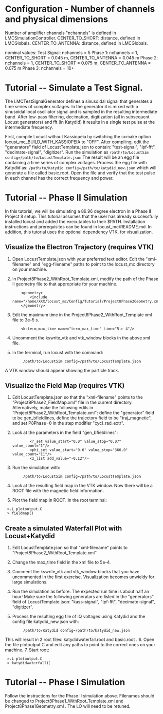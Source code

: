 # Configuration - Number of channels and physical dimensions
Number of amplifier channels "nchannels" is defined in LMCSimulationController.
CENTER_TO_SHORT:  distance, defined in LMCGlobals.
CENTER_TO_ANTENNA:  distance, defined in LMCGlobals.

nominal values:
Test Signal:  nchannels = 5
Phase 1:  nchannels = 1, CENTER_TO_SHORT = 0.045 m, CENTER_TO_ANTENNA = 0.045 m 
Phase 2:  nchannels = 1, CENTER_TO_SHORT = 0.075 m, CENTER_TO_ANTENNA = 0.075 m
Phase 3:  nchannels = 10+

# Tutorial -- Simulate a Test Signal.
The LMCTestSignalGenerator defines a sinusoidal signal that generates a time series of complex voltages.  In the generator it is mixed with a sinusoidal local oscillator signal and is sampled in the resulting intermediate band.  After low-pass filtering, decimation, digitization (all in subsequent Locust generators) and fft (in Katydid) it results in a single test pulse at the intermediate frequency.

First, compile Locust without Kassiopeia by switching the ccmake option locust_mc_BUILD_WITH_KASSIOPEIA to "OFF".  After compiling, edit the "generators" field of LocustTemplate.json to contain:  "test-signal", "lpf-fft", "decimate-signal", "digitizer".  Run the simulation as
    ```
         /path/to/LocustSim config=/path/to/LocustTemplate.json
    ```
The result will be an egg file containing a time series of complex voltages.  Process the egg file with Katydid as:
    ```
         /path/to/Katydid config=/path/to/katydid_new.json
    ```
which will generate a file called basic.root.  Open the file and verify that the test pulse in each channel has the correct frequency and power.


# Tutorial -- Phase II Simulation
In this tutorial, we will be simulating a 89.96 degree electron in a Phase II Project 8 setup. This tutorial assumes that the user has already successfully installed locust and added the executables to their $PATH. Installation instructions and prerequisites can be found in locust_mc/README.md. In addition, this tutorial uses the optional dependency VTK, for visualization.

## Visualize the Electron Trajectory (requires VTK)
1. Open LocustTemplate.json with your preferred text editor. Edit the "xml-filename" and "egg-filename" paths to point to the locust_mc directory on your machine.
2. In Project8Phase2_WithRoot_Template.xml, modify the path of the Phase II geometry file to that appropriate for your machine.

    ```
        <geometry>
            <include name="/home/XXX/locust_mc/Config/Tutorial/Project8Phase2Geometry.xml"/>
        </geometry>
    ```
3. Edit the maximum time in the Project8Phase2_WithRoot_Template xml file to 3e-5 s.
    ```
        <ksterm_max_time name="term_max_time" time="5.e-4"/>
    ```
4. Uncomment the kswrite_vtk and vtk_window blocks in the above xml file.

5. In the terminal, run locust with the command:

    ```
         /path/to/LocustSim config=/path/to/LocustTemplate.json
    ```
A VTK window should appear showing the particle track.

## Visualize the Field Map (requires VTK)
1. Edit LocustTemplate.json so that the "xml-filename" points to the "Project8Phase2_FieldMap.xml" file in the current directory.  Alternatively, make the following edits in "Project8Phase2_WithRoot_Template.xml":  define the "generator" field to be gen_bfieldlines, define the trajectory field to be "traj_magnetic", and set P8Phase=0 in the step modifier "cycl_rad_extr".
2. Look at the parameters in the field "gen_bfieldlines":

    ```
            <r_set value_start="0.0" value_stop="0.07" value_count="1"/>
            <phi_set value_start="0.0" value_stop="360.0" value_count="11"/>
            <z_list add_value="-0.12"/>
    ```
3. Run the simulation with:

    ```
         /path/to/LocustSim config=/path/to/LocustTemplate.json
    ```
4. Look at the resulting field map in the VTK window. Now there will be a ROOT file with the magnetic field information.
5. Plot the field map in ROOT. In the root terminal:
```
 >.L plotoutput.C
 > fieldmap()
```


## Create a simulated Waterfall Plot with Locust+Katydid
1. Edit LocustTemplate.json so that "xml-filename" points to "Project8Phase2_WithRoot_Template.xml"
2. Change the max_time field in the xml file to 5e-4.
3. Comment the kswrite_vtk and vtk_window blocks that you have uncommented in the first exercise. Visualization becomes unwieldy for large simulations.
4. Run the simulation as before. The expected run time is about half an hour!  Make sure the following generators are listed in the "generators" field of LocustTemplate.json:  "kass-signal", "lpf-fft", "decimate-signal", "digitizer".
5. Process the resulting egg file of IQ voltages using Katydid and the config file katydid_new.json with:

    ```
         /path/to/Katydid config=/path/to/katydid_new.json
    ```
This will result in 2 root files:  katydidwaterfall.root and basic.root .
6. Open the file plotoutput.C and edit any paths to point to the correct ones on your machine. 
7. Start root:
```
 >.L plotoutput.C
 > katydidwaterfall()
```

# Tutorial -- Phase I Simulation
Follow the instructions for the Phase II simulation above.  Filenames should be changed to Project8Phase1_WithRoot_Template.xml and Project8Phase1Geometry.xml .  The LO will need to be retuned.

